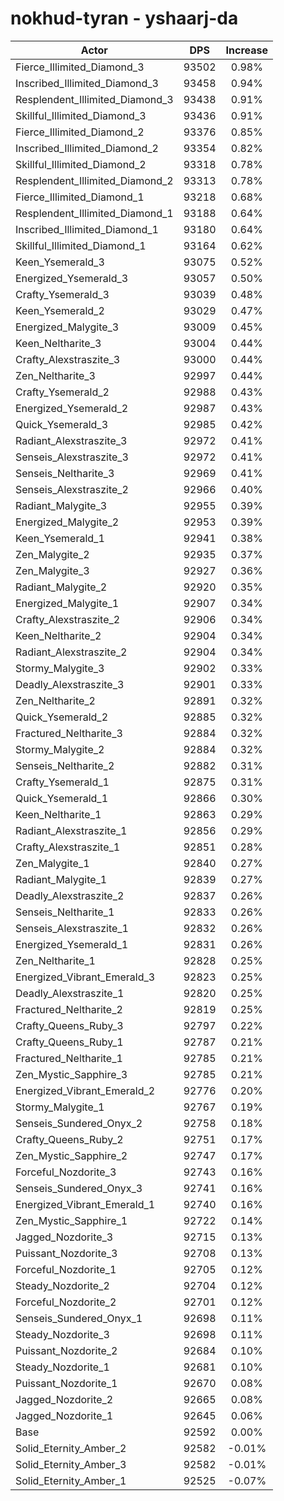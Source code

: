 # nokhud-tyran - yshaarj-da
| Actor | DPS | Increase |
|---|:---:|:---:|
|Fierce_Illimited_Diamond_3|93502|0.98%|
|Inscribed_Illimited_Diamond_3|93458|0.94%|
|Resplendent_Illimited_Diamond_3|93438|0.91%|
|Skillful_Illimited_Diamond_3|93436|0.91%|
|Fierce_Illimited_Diamond_2|93376|0.85%|
|Inscribed_Illimited_Diamond_2|93354|0.82%|
|Skillful_Illimited_Diamond_2|93318|0.78%|
|Resplendent_Illimited_Diamond_2|93313|0.78%|
|Fierce_Illimited_Diamond_1|93218|0.68%|
|Resplendent_Illimited_Diamond_1|93188|0.64%|
|Inscribed_Illimited_Diamond_1|93180|0.64%|
|Skillful_Illimited_Diamond_1|93164|0.62%|
|Keen_Ysemerald_3|93075|0.52%|
|Energized_Ysemerald_3|93057|0.50%|
|Crafty_Ysemerald_3|93039|0.48%|
|Keen_Ysemerald_2|93029|0.47%|
|Energized_Malygite_3|93009|0.45%|
|Keen_Neltharite_3|93004|0.44%|
|Crafty_Alexstraszite_3|93000|0.44%|
|Zen_Neltharite_3|92997|0.44%|
|Crafty_Ysemerald_2|92988|0.43%|
|Energized_Ysemerald_2|92987|0.43%|
|Quick_Ysemerald_3|92985|0.42%|
|Radiant_Alexstraszite_3|92972|0.41%|
|Senseis_Alexstraszite_3|92972|0.41%|
|Senseis_Neltharite_3|92969|0.41%|
|Senseis_Alexstraszite_2|92966|0.40%|
|Radiant_Malygite_3|92955|0.39%|
|Energized_Malygite_2|92953|0.39%|
|Keen_Ysemerald_1|92941|0.38%|
|Zen_Malygite_2|92935|0.37%|
|Zen_Malygite_3|92927|0.36%|
|Radiant_Malygite_2|92920|0.35%|
|Energized_Malygite_1|92907|0.34%|
|Crafty_Alexstraszite_2|92906|0.34%|
|Keen_Neltharite_2|92904|0.34%|
|Radiant_Alexstraszite_2|92904|0.34%|
|Stormy_Malygite_3|92902|0.33%|
|Deadly_Alexstraszite_3|92901|0.33%|
|Zen_Neltharite_2|92891|0.32%|
|Quick_Ysemerald_2|92885|0.32%|
|Fractured_Neltharite_3|92884|0.32%|
|Stormy_Malygite_2|92884|0.32%|
|Senseis_Neltharite_2|92882|0.31%|
|Crafty_Ysemerald_1|92875|0.31%|
|Quick_Ysemerald_1|92866|0.30%|
|Keen_Neltharite_1|92863|0.29%|
|Radiant_Alexstraszite_1|92856|0.29%|
|Crafty_Alexstraszite_1|92851|0.28%|
|Zen_Malygite_1|92840|0.27%|
|Radiant_Malygite_1|92839|0.27%|
|Deadly_Alexstraszite_2|92837|0.26%|
|Senseis_Neltharite_1|92833|0.26%|
|Senseis_Alexstraszite_1|92832|0.26%|
|Energized_Ysemerald_1|92831|0.26%|
|Zen_Neltharite_1|92828|0.25%|
|Energized_Vibrant_Emerald_3|92823|0.25%|
|Deadly_Alexstraszite_1|92820|0.25%|
|Fractured_Neltharite_2|92819|0.25%|
|Crafty_Queens_Ruby_3|92797|0.22%|
|Crafty_Queens_Ruby_1|92787|0.21%|
|Fractured_Neltharite_1|92785|0.21%|
|Zen_Mystic_Sapphire_3|92785|0.21%|
|Energized_Vibrant_Emerald_2|92776|0.20%|
|Stormy_Malygite_1|92767|0.19%|
|Senseis_Sundered_Onyx_2|92758|0.18%|
|Crafty_Queens_Ruby_2|92751|0.17%|
|Zen_Mystic_Sapphire_2|92747|0.17%|
|Forceful_Nozdorite_3|92743|0.16%|
|Senseis_Sundered_Onyx_3|92741|0.16%|
|Energized_Vibrant_Emerald_1|92740|0.16%|
|Zen_Mystic_Sapphire_1|92722|0.14%|
|Jagged_Nozdorite_3|92715|0.13%|
|Puissant_Nozdorite_3|92708|0.13%|
|Forceful_Nozdorite_1|92705|0.12%|
|Steady_Nozdorite_2|92704|0.12%|
|Forceful_Nozdorite_2|92701|0.12%|
|Senseis_Sundered_Onyx_1|92698|0.11%|
|Steady_Nozdorite_3|92698|0.11%|
|Puissant_Nozdorite_2|92684|0.10%|
|Steady_Nozdorite_1|92681|0.10%|
|Puissant_Nozdorite_1|92670|0.08%|
|Jagged_Nozdorite_2|92665|0.08%|
|Jagged_Nozdorite_1|92645|0.06%|
|Base|92592|0.00%|
|Solid_Eternity_Amber_2|92582|-0.01%|
|Solid_Eternity_Amber_3|92582|-0.01%|
|Solid_Eternity_Amber_1|92525|-0.07%|
